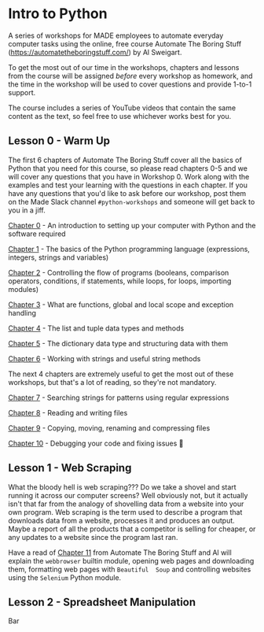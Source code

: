 # Intro to Python
A series of workshops for MADE employees to automate everyday computer tasks using the online, free course Automate The 
Boring Stuff (https://automatetheboringstuff.com/) by Al Sweigart.

To get the most out of our time in the workshops, chapters and lessons from the course will be assigned _before_ every 
workshop as homework, and the time in the workshop will be used to cover questions and provide 1-to-1 support.

The course includes a series of YouTube videos that contain the same content as the text, so feel free to use whichever 
works best for you.

## Lesson 0 - Warm Up
The first 6 chapters of Automate The Boring Stuff cover all the basics of Python that you need for this course, so
please read chapters 0-5 and we will cover any questions that you have in Workshop 0. Work along with the examples and 
test your learning with the questions in each chapter. If you have any questions that you'd like to ask before our 
workshop, post them on the Made Slack channel `#python-workshops` and someone will get back to you in a jiff.

[Chapter 0](https://automatetheboringstuff.com/chapter0/) - An introduction to setting up your computer with Python and the software required

[Chapter 1](https://automatetheboringstuff.com/chapter1/) - The basics of the Python programming language (expressions, integers, strings and variables)

[Chapter 2](https://automatetheboringstuff.com/chapter2/) - Controlling the flow of programs (booleans, comparison operators, conditions, if statements, while loops, 
for loops, importing modules)

[Chapter 3](https://automatetheboringstuff.com/chapter3/) - What are functions, global and local scope and exception handling 

[Chapter 4](https://automatetheboringstuff.com/chapter4/) - The list and tuple data types and methods

[Chapter 5](https://automatetheboringstuff.com/chapter5/) - The dictionary data type and structuring data with them

[Chapter 6](https://automatetheboringstuff.com/chapter6/) - Working with strings and useful string methods

The next 4 chapters are extremely useful to get the most out of these workshops, but that's a lot of reading, so they're
not mandatory.

[Chapter 7](https://automatetheboringstuff.com/chapter7/) - Searching strings for patterns using regular expressions

[Chapter 8](https://automatetheboringstuff.com/chapter8/) - Reading and writing files

[Chapter 9](https://automatetheboringstuff.com/chapter9/) - Copying, moving, renaming and compressing files

[Chapter 10](https://automatetheboringstuff.com/chapter10/) - Debugging your code and fixing issues 🐛

## Lesson 1 - Web Scraping
What the bloody hell is web scraping??? Do we take a shovel and start running it across our computer screens? Well 
obviously not, but it actually isn't that far from the analogy of shovelling data from a website into your own program.
Web scraping is the term used to describe a program that downloads data from a website, processes it and produces an 
output. Maybe a report of all the products that a competitor is selling for cheaper, or any updates to a website since 
the program last ran.

Have a read of [Chapter 11](https://automatetheboringstuff.com/chapter11/) from Automate The Boring Stuff and Al will 
explain the `webbrowser` builtin module, opening web pages and downloading them, formatting web pages with `Beautiful 
Soup` and controlling websites using the `Selenium` Python module.

## Lesson 2 - Spreadsheet Manipulation
Bar